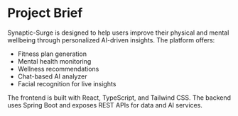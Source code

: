 # Project Brief

Synaptic-Surge is designed to help users improve their physical and mental wellbeing through personalized AI-driven insights. The platform offers:
- Fitness plan generation
- Mental health monitoring
- Wellness recommendations
- Chat-based AI analyzer
- Facial recognition for live insights

The frontend is built with React, TypeScript, and Tailwind CSS. The backend uses Spring Boot and exposes REST APIs for data and AI services.
